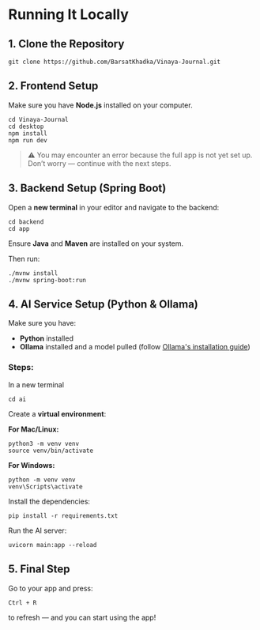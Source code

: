 # Running It Locally

## 1. Clone the Repository

```
git clone https://github.com/BarsatKhadka/Vinaya-Journal.git
```

## 2. Frontend Setup

Make sure you have **Node.js** installed on your computer.

```
cd Vinaya-Journal
cd desktop
npm install
npm run dev
```

> ⚠️ You may encounter an error because the full app is not yet set up. Don’t worry — continue with the next steps.

## 3. Backend Setup (Spring Boot)

Open a **new terminal** in your editor and navigate to the backend:

```
cd backend
cd app
```

Ensure **Java** and **Maven** are installed on your system.

Then run:

```
./mvnw install
./mvnw spring-boot:run
```

## 4. AI Service Setup (Python & Ollama)

Make sure you have:

- **Python** installed  
- **Ollama** installed and a model pulled (follow [Ollama's installation guide](https://ollama.com/))

### Steps:
In a new terminal 
```
cd ai
```

Create a **virtual environment**:

**For Mac/Linux:**
```
python3 -m venv venv
source venv/bin/activate
```

**For Windows:**
```
python -m venv venv
venv\Scripts\activate
```

Install the dependencies:

```
pip install -r requirements.txt
```

Run the AI server:

```
uvicorn main:app --reload
```

## 5. Final Step

Go to your app and press:

```
Ctrl + R
```

to refresh — and you can start using the app!
